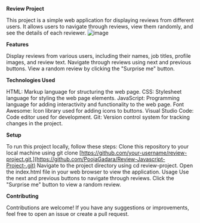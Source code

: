 
**Review Project**

This project is a simple web application for displaying reviews from different users. It allows users to navigate through reviews, view them randomly, and see the details of each reviewer.
![image](https://github.com/PoojaGadara/Review-Javascript-Project-/assets/100752133/0bc8f62a-ab56-4b71-b8ad-fd38e0b8f0f7)

**Features**

Display reviews from various users, including their names, job titles, profile images, and review text.
Navigate through reviews using next and previous buttons.
View a random review by clicking the "Surprise me" button.

**Technologies Used**

HTML: Markup language for structuring the web page.
CSS: Stylesheet language for styling the web page elements.
JavaScript: Programming language for adding interactivity and functionality to the web page.
Font Awesome: Icon library used for adding icons to buttons.
Visual Studio Code: Code editor used for development.
Git: Version control system for tracking changes in the project.

**Setup**

To run this project locally, follow these steps:
Clone this repository to your local machine using git clone [https://github.com/your-username/review-project.git.](https://github.com/PoojaGadara/Review-Javascript-Project-.git)
Navigate to the project directory using cd review-project.
Open the index.html file in your web browser to view the application.
Usage
Use the next and previous buttons to navigate through reviews.
Click the "Surprise me" button to view a random review.

**Contributing**

Contributions are welcome! If you have any suggestions or improvements, feel free to open an issue or create a pull request.

